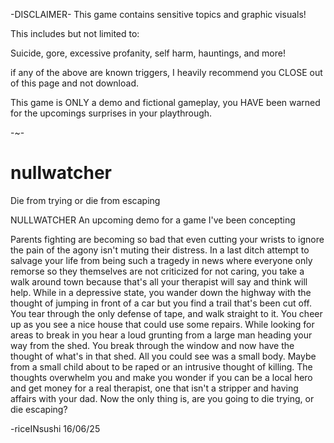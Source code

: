 -DISCLAIMER-
​This game contains sensitive topics and graphic visuals!

This includes but not limited to:

Suicide, gore, excessive profanity, self harm, hauntings, and more!

if any of the above are known triggers, I heavily recommend you CLOSE out of this page and not download.

This game is ONLY a demo and fictional gameplay, you HAVE been warned for the upcomings surprises in your playthrough.

-~-

# nullwatcher
Die from trying or die from escaping

NULLWATCHER
An upcoming demo for a game I've been concepting

Parents fighting are becoming so bad that even cutting your wrists to ignore the pain of the agony isn't muting their distress. In a last ditch attempt to salvage your life from being such a tragedy in news where everyone only remorse so they themselves are not criticized for not caring, you take a walk around town because that's all your therapist will say and think will help. While in a depressive state, you wander down the highway with the thought of jumping in front of a car but you find a trail that's been cut off. You tear through the only defense of tape, and walk straight to it. You cheer up as you see a nice house that could use some repairs. While looking for areas to break in you hear a loud grunting from a large man heading your way from the shed. You break through the window and now have the thought of what's in that shed. All you could see was a small body. Maybe from a small child about to be raped or an intrusive thought of killing. The thoughts overwhelm you and make you wonder if you can be a local hero and get money for a real therapist, one that isn't a stripper and having affairs with your dad. Now the only thing is, are you going to die trying, or die escaping?



-riceINsushi 16/06/25
